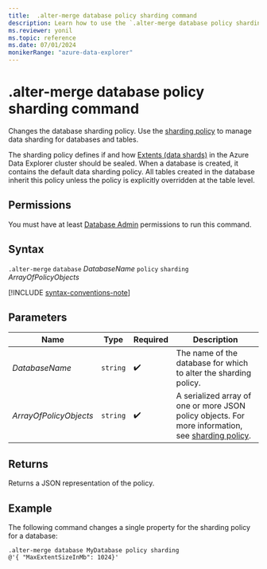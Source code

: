 ```yaml
---
title:  .alter-merge database policy sharding command
description: Learn how to use the `.alter-merge database policy sharding` command to change the database sharding policy.
ms.reviewer: yonil
ms.topic: reference
ms.date: 07/01/2024
monikerRange: "azure-data-explorer"
---
```

# .alter-merge database policy sharding command

Changes the database sharding policy. Use the [sharding policy](../management/sharding-policy.md) to manage data sharding for databases and tables.  

The sharding policy defines if and how [Extents (data shards)](../management/extents-overview.md) in the Azure Data Explorer cluster should be sealed. When a database is created, it contains the default data sharding policy. All tables created in the database inherit this policy unless the policy is explicitly overridden at the table level.

## Permissions

You must have at least [Database Admin](../access-control/role-based-access-control.md) permissions to run this command.

## Syntax

`.alter-merge` `database` *DatabaseName* `policy` `sharding` *ArrayOfPolicyObjects*

[!INCLUDE [syntax-conventions-note](../includes/syntax-conventions-note.md)]

## Parameters

|Name|Type|Required|Description|
|--|--|--|--|
|*DatabaseName*| `string` | :heavy_check_mark:|The name of the database for which to alter the sharding policy.|
|*ArrayOfPolicyObjects*| `string` | :heavy_check_mark:|A serialized array of one or more JSON policy objects. For more information, see [sharding policy](sharding-policy.md).|

## Returns

Returns a JSON representation of the policy.

## Example

The following command changes a single property for the sharding policy for a database:

```kusto
.alter-merge database MyDatabase policy sharding 
@'{ "MaxExtentSizeInMb": 1024}'
```
